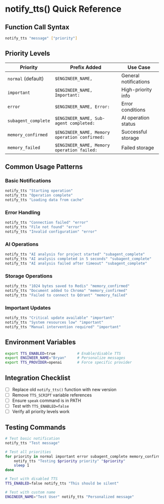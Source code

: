 # notify_tts() Quick Reference

## Function Call Syntax
```bash
notify_tts "message" ["priority"]
```

## Priority Levels
| Priority | Prefix Added | Use Case |
|----------|-------------|----------|
| `normal` (default) | `$ENGINEER_NAME,` | General notifications |
| `important` | `$ENGINEER_NAME, Important:` | High-priority info |
| `error` | `$ENGINEER_NAME, Error:` | Error conditions |
| `subagent_complete` | `$ENGINEER_NAME, Sub-agent completed:` | AI operation status |
| `memory_confirmed` | `$ENGINEER_NAME, Memory operation confirmed:` | Successful storage |
| `memory_failed` | `$ENGINEER_NAME, Memory operation failed:` | Failed storage |

## Common Usage Patterns

### Basic Notifications
```bash
notify_tts "Starting operation"
notify_tts "Operation complete"
notify_tts "Loading data from cache"
```

### Error Handling
```bash
notify_tts "Connection failed" "error"
notify_tts "File not found" "error"
notify_tts "Invalid configuration" "error"
```

### AI Operations
```bash
notify_tts "AI analysis for project started" "subagent_complete"
notify_tts "AI analysis completed in 5 seconds" "subagent_complete"
notify_tts "AI analysis failed after timeout" "subagent_complete"
```

### Storage Operations
```bash
notify_tts "1024 bytes saved to Redis" "memory_confirmed"
notify_tts "Document added to Chroma" "memory_confirmed"
notify_tts "Failed to connect to Qdrant" "memory_failed"
```

### Important Updates
```bash
notify_tts "Critical update available" "important"
notify_tts "System resources low" "important"
notify_tts "Manual intervention required" "important"
```

## Environment Variables
```bash
export TTS_ENABLED=true          # Enable/disable TTS
export ENGINEER_NAME="Bryan"     # Personalize messages
export TTS_PROVIDER=openai       # Force specific provider
```

## Integration Checklist
- [ ] Replace old `notify_tts()` function with new version
- [ ] Remove `TTS_SCRIPT` variable references
- [ ] Ensure `speak` command is in PATH
- [ ] Test with `TTS_ENABLED=false`
- [ ] Verify all priority levels work

## Testing Commands
```bash
# Test basic notification
notify_tts "Test message"

# Test all priorities
for priority in normal important error subagent_complete memory_confirmed memory_failed; do
    notify_tts "Testing $priority priority" "$priority"
    sleep 1
done

# Test with disabled TTS
TTS_ENABLED=false notify_tts "This should be silent"

# Test with custom name
ENGINEER_NAME="Test User" notify_tts "Personalized message"
```